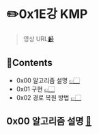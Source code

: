 # ✏️0x1E강 KMP

> 영상 URL[📹](https://youtu.be/9bkbV-VANQ0)

## 📑Contents<a id='contents'></a>

* 0x00 알고리즘 설명 [👉🏻](#0x00)
* 0x01 구현 [👉🏻](#0x01)
* 0x02 경로 복원 방법 [👉🏻](#0x02)

## 0x00 알고리즘 설명 [📑](#contents)<a id='0x00'></a>